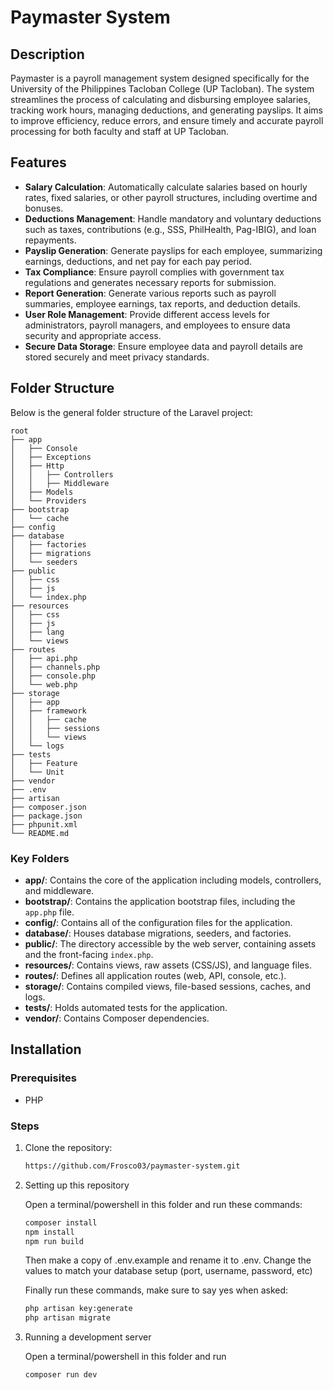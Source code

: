 # Paymaster System

## Description
Paymaster is a payroll management system designed specifically for the University of the Philippines Tacloban College (UP Tacloban). The system streamlines the process of calculating and disbursing employee salaries, tracking work hours, managing deductions, and generating payslips. It aims to improve efficiency, reduce errors, and ensure timely and accurate payroll processing for both faculty and staff at UP Tacloban.

## Features
- **Salary Calculation**: Automatically calculate salaries based on hourly rates, fixed salaries, or other payroll structures, including overtime and bonuses.
- **Deductions Management**: Handle mandatory and voluntary deductions such as taxes, contributions (e.g., SSS, PhilHealth, Pag-IBIG), and loan repayments.
- **Payslip Generation**: Generate payslips for each employee, summarizing earnings, deductions, and net pay for each pay period.
- **Tax Compliance**: Ensure payroll complies with government tax regulations and generates necessary reports for submission.
- **Report Generation**: Generate various reports such as payroll summaries, employee earnings, tax reports, and deduction details.
- **User Role Management**: Provide different access levels for administrators, payroll managers, and employees to ensure data security and appropriate access.
- **Secure Data Storage**: Ensure employee data and payroll details are stored securely and meet privacy standards.

## Folder Structure

Below is the general folder structure of the Laravel project:

```
root
├── app
│   ├── Console
│   ├── Exceptions
│   ├── Http
│   │   ├── Controllers
│   │   ├── Middleware
│   ├── Models
│   └── Providers
├── bootstrap
│   └── cache
├── config
├── database
│   ├── factories
│   ├── migrations
│   └── seeders
├── public
│   ├── css
│   ├── js
│   └── index.php
├── resources
│   ├── css
│   ├── js
│   ├── lang
│   └── views
├── routes
│   ├── api.php
│   ├── channels.php
│   ├── console.php
│   └── web.php
├── storage
│   ├── app
│   ├── framework
│   │   ├── cache
│   │   ├── sessions
│   │   └── views
│   └── logs
├── tests
│   ├── Feature
│   └── Unit
├── vendor
├── .env
├── artisan
├── composer.json
├── package.json
├── phpunit.xml
└── README.md
```

### Key Folders

- **app/**: Contains the core of the application including models, controllers, and middleware.
- **bootstrap/**: Contains the application bootstrap files, including the `app.php` file.
- **config/**: Contains all of the configuration files for the application.
- **database/**: Houses database migrations, seeders, and factories.
- **public/**: The directory accessible by the web server, containing assets and the front-facing `index.php`.
- **resources/**: Contains views, raw assets (CSS/JS), and language files.
- **routes/**: Defines all application routes (web, API, console, etc.).
- **storage/**: Contains compiled views, file-based sessions, caches, and logs.
- **tests/**: Holds automated tests for the application.
- **vendor/**: Contains Composer dependencies.

## Installation

### Prerequisites
- PHP

### Steps
1. Clone the repository:
   ```bash
   https://github.com/Frosco03/paymaster-system.git
   ```

2. Setting up this repository

    Open a terminal/powershell in this folder and run these commands:
    ```bash
    composer install
    npm install
    npm run build
    ```
    Then make a copy of .env.example and rename it to .env. Change the values to match your database setup (port, username, password, etc)

    Finally run these commands, make sure to say yes when asked:
    ```bash
    php artisan key:generate
    php artisan migrate
    ```
3. Running a development server

    Open a terminal/powershell in this folder and run 
    ```bash
    composer run dev

